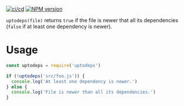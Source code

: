 [![ci/cd](https://github.com/abernier/uptodeps/workflows/ci/cd/badge.svg)](https://github.com/abernier/uptodeps/actions?query=workflow%3Aci%2Fcd)
[![NPM version](https://img.shields.io/npm/v/uptodeps.svg?style=flat)](https://www.npmjs.com/package/uptodeps)

`uptodeps(file)` returns `true` if the file is newer that all its dependencies (`false` if at least one dependency is newer).

# Usage

```js
const uptodeps = require('uptodeps')

if (!uptodeps('src/foo.js')) {
  console.log('At least one dependency is newer.')
} else {
  console.log('File is newer than all its dependencies.')
}
```
